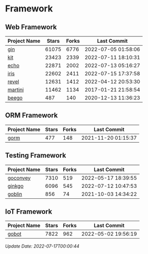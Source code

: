 # Framework

## Web Framework
| Project Name | Stars | Forks | Last Commit |
| ------------ | ----- | ----- | ----------- |
| [gin](https://github.com/gin-gonic/gin) | 61075 | 6776 | 2022-07-05 01:58:06 |
| [kit](https://github.com/go-kit/kit) | 23423 | 2339 | 2022-07-11 18:10:31 |
| [echo](https://github.com/labstack/echo) | 22871 | 2002 | 2022-07-13 05:16:27 |
| [iris](https://github.com/kataras/iris) | 22602 | 2411 | 2022-07-15 17:37:58 |
| [revel](https://github.com/revel/revel) | 12631 | 1412 | 2022-04-12 20:53:30 |
| [martini](https://github.com/go-martini/martini) | 11462 | 1134 | 2017-01-21 21:58:54 |
| [beego](https://github.com/astaxie/beego) | 487 | 140 | 2020-12-13 11:36:23 |

## ORM Framework
| Project Name | Stars | Forks | Last Commit |
| ------------ | ----- | ----- | ----------- |
| [gorm](https://github.com/jinzhu/gorm) | 477 | 148 | 2021-11-20 01:15:37 |

## Testing Framework
| Project Name | Stars | Forks | Last Commit |
| ------------ | ----- | ----- | ----------- |
| [goconvey](https://github.com/smartystreets/goconvey) | 7310 | 519 | 2022-05-17 18:39:55 |
| [ginkgo](https://github.com/onsi/ginkgo) | 6096 | 545 | 2022-07-12 10:47:53 |
| [goblin](https://github.com/franela/goblin) | 856 | 74 | 2021-10-03 14:34:22 |

## IoT Framework
| Project Name | Stars | Forks | Last Commit |
| ------------ | ----- | ----- | ----------- |
| [gobot](https://github.com/hybridgroup/gobot) | 7822 | 962 | 2022-05-02 19:56:19 |

*Update Date: 2022-07-17T00:00:44*